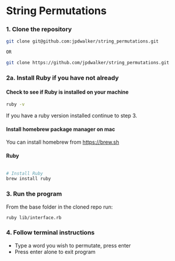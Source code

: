 # String Permutations

### 1. Clone the repository

```bash
git clone git@github.com:jpdwalker/string_permutations.git

OR

git clone https://github.com/jpdwalker/string_permutations.git
```

### 2a. Install Ruby if you have not already

#### Check to see if Ruby is installed on your machine

```bash
ruby -v
```
If you have a ruby version installed continue to step 3.

#### Install homebrew package manager on mac

You can install homebrew from https://brew.sh 

#### Ruby

```bash

# Install Ruby
brew install ruby
```

### 3. Run the program

From the base folder in the cloned repo run:

```bash
ruby lib/interface.rb
```

### 4. Follow terminal instructions

- Type a word you wish to permutate, press enter
- Press enter alone to exit program

